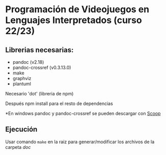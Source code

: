 # Programación de Videojuegos en Lenguajes Interpretados (curso 22/23)

## Librerias necesarias:

  - pandoc (v2.18)
  - pandoc-crossref (v0.3.13.0)
  - make 
  - graphviz 
  - plantuml
  
Necesario 'dot' (libreria de npm)
  
Después npm install para el resto de dependencias

*En windows pandoc y pandoc-crossref se pueden descargar con [Scoop](https://scoop.sh/)

## Ejecución

Usar comando `make` en la raiz para generar/modificar los archivos de la carpeta *doc*
